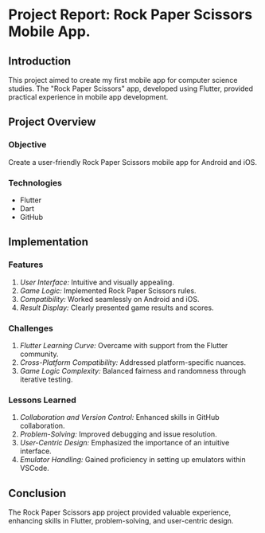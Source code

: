 # Project Report: Rock Paper Scissors Mobile App. 

## Introduction

This project aimed to create my first mobile app for computer science studies. The "Rock Paper Scissors" app, developed using Flutter, provided practical experience in mobile app development.

## Project Overview

### Objective
Create a user-friendly Rock Paper Scissors mobile app for Android and iOS.

### Technologies
- Flutter
- Dart
- GitHub

## Implementation

### Features
1. *User Interface:* Intuitive and visually appealing.
2. *Game Logic:* Implemented Rock Paper Scissors rules.
3. *Compatibility:* Worked seamlessly on Android and iOS.
4. *Result Display:* Clearly presented game results and scores.

### Challenges

1. *Flutter Learning Curve:* Overcame with support from the Flutter community.
2. *Cross-Platform Compatibility:* Addressed platform-specific nuances.
3. *Game Logic Complexity:* Balanced fairness and randomness through iterative testing.

### Lessons Learned

1. *Collaboration and Version Control:* Enhanced skills in GitHub collaboration.
2. *Problem-Solving:* Improved debugging and issue resolution.
3. *User-Centric Design:* Emphasized the importance of an intuitive interface.
4. *Emulator Handling:* Gained proficiency in setting up emulators within VSCode.

## Conclusion

The Rock Paper Scissors app project provided valuable experience, enhancing skills in Flutter, problem-solving, and user-centric design.
